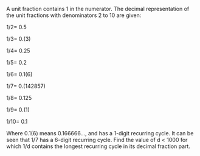 
A unit fraction contains 1 in the numerator. The decimal representation of the unit fractions with denominators 2 to 10 are given:



1/2=&#160;0.5


1/3=&#160;0.(3)


1/4=&#160;0.25


1/5=&#160;0.2


1/6=&#160;0.1(6)


1/7=&#160;0.(142857)


1/8=&#160;0.125


1/9=&#160;0.(1)


1/10=&#160;0.1



Where 0.1(6) means 0.166666..., and has a 1-digit recurring cycle. It can be seen that 1/7 has a 6-digit recurring cycle.
Find the value of d < 1000 for which 1/d contains the longest recurring cycle in its decimal fraction part.
